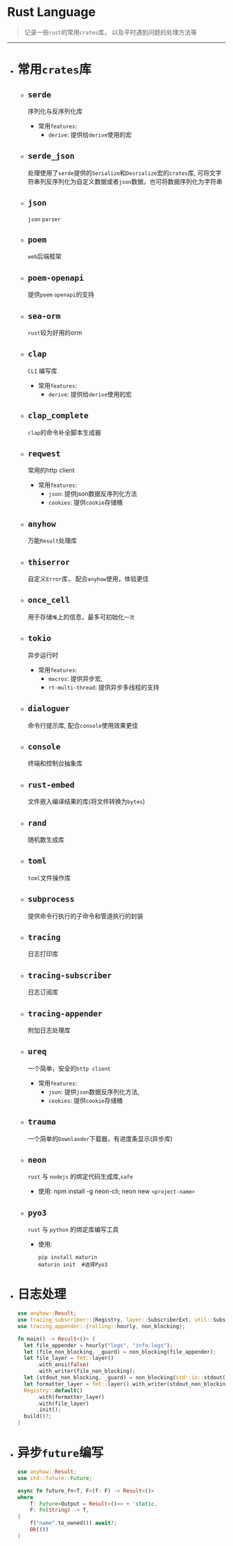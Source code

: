 # Rust Language

> 记录一些`rust`的常用`crates`库， 以及平时遇到问题的处理方法等

---

- # 常用`crates`库
  - ## `serde`
    序列化与反序列化库
    - 常用`features`:
      - `derive`: 提供给`derive`使用的宏

  - ## `serde_json`
    处理使用了`serde`提供的`Serialize`和`Desrialize`宏的`crates`库,
    可将文字符串列反序列化为自定义数据或者`json`数据，也可将数据序列化为字符串

  - ## `json`
    `json` `parser`

  - ## `poem`
    `web`后端框架
  - ## `poem-openapi`
    提供`poem` `openapi`的支持

  - ## `sea-orm`
    `rust`较为好用的orm

  - ## `clap`
    `CLI` 编写库
    - 常用`features`:
      - `derive`: 提供给`derive`使用的宏

  - ## `clap_complete`
    `clap`的命令补全脚本生成器

  - ## `reqwest`
    常用的http client
    - 常用`features`:
      - `json`: 提供json数据反序列化方法
      - `cookies`: 提供`cookie`存储桶

  - ## `anyhow`
    万能`Result`处理库

  - ## `thiserror`
    自定义`Error`库， 配合`anyhow`使用，体验更佳

  - ## `once_cell`
    用于存储`堆`上的信息，最多可初始化`一次`

  - ## `tokio`
    异步运行时
    - 常用`features`:
      - `macros`: 提供异步宏,
      - `rt-multi-thread`: 提供异步多线程的支持

  - ## `dialoguer`
    命令行提示库, 配合`console`使用效果更佳

  - ## `console`
    终端和控制台抽象库

  - ## `rust-embed`
    文件嵌入编译结果的库(将文件转换为`bytes`)

  - ## `rand`
    随机数生成库

  - ## `toml`
    `toml`文件操作库

  - ## `subprocess`
    提供命令行执行的子命令和管道执行的封装

  - ## `tracing`
    日志打印库

  - ## `tracing-subscriber`
    日志订阅库

  - ## `tracing-appender`
    附加日志处理库

  - ## `ureq`
    一个简单，安全的`http client`
    - 常用`features`:
      - `json`: 提供`json`数据反序列化方法,
      - `cookies`: 提供`cookie`存储桶

  - ## `trauma`
    一个简单的`Downlaoder`下载器，有进度条显示(异步库)

  - ## `neon`
    `rust` 与 `nodejs` 的绑定代码生成库,`safe`
    - 使用:
      npm install -g neon-cli; neon new `<project-name>`

  - ## `pyo3`
    `rust` 与 `python` 的绑定库编写工具
    - 使用:
      ```shell
      pip install maturin
      maturin init  #选择Pyo3
      ```

- # 日志处理
  ```rust
  use anyhow::Result;
  use tracing_subscriber::{Registry, layer::SubscriberExt, util::SubscriberInitExt, fmt};
  use tracing_appender::{rolling::hourly, non_blocking};

  fn main() -> Result<()> {
    let file_appender = hourly("logs", "info.logs");
    let (file_non_blocking, _guard) = non_blocking(file_appender);
    let file_layer = fmt::layer()
        .with_ansi(false)
        .with_writer(file_non_blocking);
    let (stdout_non_blocking, _guard) = non_blocking(std::io::stdout());
    let formatter_layer = fmt::layer().with_writer(stdout_non_blocking);
    Registry::default()
        .with(formatter_layer)
        .with(file_layer)
        .init();
    build()?;
  }
  ```

- # 异步`future`编写
    ```rust
    use anyhow::Result;
    use std::future::Future;

    async fn future_fn<T, F>(f: F) -> Result<()>
    where
        T: Future<Output = Result<()>> + 'static,
        F: Fn(String) -> T,
    {
        f("name".to_owned()).await?;
        Ok(())
    }
    ```
